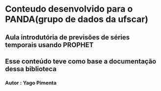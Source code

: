 # Conteudo desenvolvido  para o PANDA(grupo de dados da ufscar) 
## Aula introdutória de previsões de séries temporais usando PROPHET
## Esse conteúdo teve como base a documentação dessa biblioteca 
### Autor : Yago Pimenta
